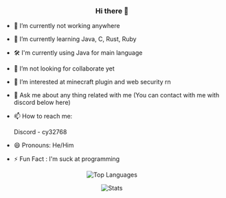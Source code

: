 <h3 id="hi-there-" align=center>Hi there 👋</h3>

<div>
  <ul>
      <li>
          <p>🔭 I’m currently not working anywhere</p>
      </li>
      <li>
          <p>🌱 I’m currently learning Java, C, Rust, Ruby</p>
      </li>
      <li>🛠 I&#39;m currently using Java for main language</li>
      <li>
          <p>👯 I’m not looking for collaborate yet</p>
      </li>
      <li>
          <p>🤔 I’m interested at minecraft plugin and web security rn</p>
      </li>
      <li>
          <p>💬 Ask me about any thing related with me (You can contact with me with discord below here)</p>
      </li>
      <li>
          <p>📫 How to reach me:</p>
            <p>Discord - cy32768</p>
      </li>
      <li>
          <p>😄 Pronouns: He/Him</p>
      </li>
      <li>⚡ Fun Fact : I'm suck at programming</li>
  </ul>
</div>

<p align=center><img src="https://github-readme-stats.vercel.app/api/top-langs/?username=cy32768&amp;theme=radical"
        alt="Top Languages"></p>
<p align=center><img src="https://github-readme-stats.vercel.app/api?username=cy32768&amp;show_icons=true&amp;theme=radical"
        alt="Stats"></p>

